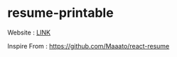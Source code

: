 # resume-printable

Website : [LINK](https://resume-pcnwvtxtw-oatzyhs-projects.vercel.app/)

Inspire From : https://github.com/Maaato/react-resume
